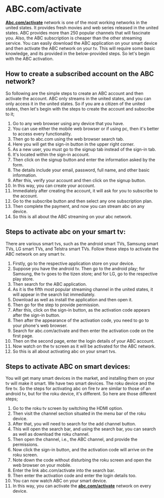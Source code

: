 # ABC.com/activate

**[Abc.com/activate](https://abcactivate.github.io)** network is one of the most working networks in the united states. It provides fresh movies and web series released in the united states. ABC provides more than 250 popular channels that will fascinate you. Also, the ABC subscription is cheaper than the other streaming service. You can easily download the ABC application on your smart device and then activate the ABC network on your tv. This will require some basic knowledge, and its provided in the below-provided steps. So let's begin with the ABC activation.


## How to create a subscribed account on the ABC network?

So following are the simple steps to create an ABC account and then activate the account. ABC only streams in the united states, and you can only access it in the united states. So if you are a citizen of the united states, then let's begin with the steps to create the account and subscribe to it;

1. Go to any web browser using any device that you have.
2. You can use either the mobile web browser or if using pc, then it's better to access every functionality.
3. Then go to abc.com using the web browser search tab.
4. Here you will get the sign-in button in the upper right corner.
5. As a new user, you must go to the signup tab instead of the sign-in tab.
6. It's located within the sign-in account.
7. Then click on the signup button and enter the information asked by the form.
8. The details include your email, password, full name, and other basic information.
9. After this, verify your account and then click on the signup button.
10. In this way, you can create your account.
11. Immediately after creating the account, it will ask for you to subscribe to the account.
12. Go to the subscribe button and then select any one subscription plan.
13. Then complete the payment, and now you can stream abc on any device.
14. So this is all about the ABC streaming on your abc network.

## Steps to activate abc on your smart tv:

There are various smart tvs, such as the android smart TVs, Samsung smart TVs, LG smart TVs, and Telstra smart TVs. Follow these steps to activate the ABC network on any smart tv.

1. Firstly, go to the respective application store on your device.
2. Suppose you have the android tv. Then go to the android play; for Samsung, the tv goes to the tizen store; and for LG, go to the respective play store.
3. Then search for the ABC application.
4. As it is the fifth most popular streaming channel in the united states, it will appear in the search list immediately.
5. Download as well as install the application and then open it.
6. Then go for the step to provide permission.
7. After this, click on the sign-in button, as the activation code appears after the sign-in button.
8. Then after the appearance of the activation code, you need to go to your phone's web browser.
9. Search for abc.com/activate and then enter the activation code on the first page.
10. Then on the second page, enter the login details of your ABC account.
11. Now watch on the tv screen as it will be activated for the ABC network.
12. So this is all about activating abc on your smart tvs.

## Steps to activate ABC on smart devices:

You will get many smart devices in the market, and installing them on your tv will make it smart. We have two smart devices. The roku device and the fire tv. So the steps for activating abc on fire tv are similar to those of an android tv, but for the roku device, it's different. So here are those different steps;

1. Go to the roku tv screen by switching the HDMI option.
2. Then visit the channel section situated in the menu bar of the roku device.
3. After that, you will need to search for the add channel button.
4. This will open the search bar, and using the search bar, you can search as well as download the roku channel.
5. Then open the channel, i.e., the ABC channel, and provide the permissions.
6. Now click the sign-in button, and the activation code will arrive on the roku screen.
7. Note down the code without disturbing the roku screen and open the web browser on your mobile.
8. Enter the link abc.com/activate into the search bar.
9. Then enter the activation code and enter the login details too.
10. You can now watch ABC on your smart device.
11. In this way, you can activate the **[abc.com/activate](https://abcactivate.github.io)** network on every device.

